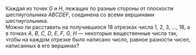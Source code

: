 Каждая из точек $G$ и $H$, лежащих по разные стороны от плоскости 
шестиугольника $ABCDEF$, соединена со всеми вершинами шестиугольника.  
Можно ли расставить на получившихся 18 отрезках числа 1, 2, 3, $\dots$, 18, 
а в точках $A$, $B$, $C$, $D$, $E$, $F$, $G$, $H$ — некоторые вещественные 
числа так, чтобы на каждом отрезке было написано число, равное разности
чисел, написанных в его вершинах?